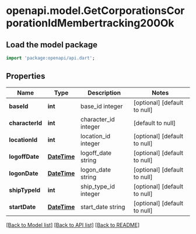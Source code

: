 # openapi.model.GetCorporationsCorporationIdMembertracking200Ok

## Load the model package
```dart
import 'package:openapi/api.dart';
```

## Properties
Name | Type | Description | Notes
------------ | ------------- | ------------- | -------------
**baseId** | **int** | base_id integer | [optional] [default to null]
**characterId** | **int** | character_id integer | [default to null]
**locationId** | **int** | location_id integer | [optional] [default to null]
**logoffDate** | [**DateTime**](DateTime.md) | logoff_date string | [optional] [default to null]
**logonDate** | [**DateTime**](DateTime.md) | logon_date string | [optional] [default to null]
**shipTypeId** | **int** | ship_type_id integer | [optional] [default to null]
**startDate** | [**DateTime**](DateTime.md) | start_date string | [optional] [default to null]

[[Back to Model list]](../README.md#documentation-for-models) [[Back to API list]](../README.md#documentation-for-api-endpoints) [[Back to README]](../README.md)


